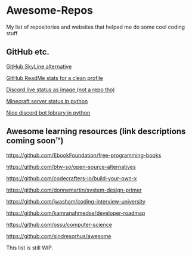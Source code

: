 # Awesome-Repos
My list of repositories and websites that helped me do some cool coding stuff
## GitHub etc.
[GitHub SkyLine alternative](https://github.com/avikalpg/skyline)

[GitHub ReadMe stats for a clean profile](https://github.com/anuraghazra/github-readme-stats)

[Discord live status as image (not a repo tho)](https://discord.c99.nl/)

[Minecraft server status in python](https://github.com/py-mine/mcstatus)

[Nice discord bot lobrary in python](https://github.com/Pycord-Development/pycord)
## Awesome learning resources (link descriptions coming soon™)

https://github.com/EbookFoundation/free-programming-books

https://github.com/btw-so/open-source-alternatives

https://github.com/codecrafters-io/build-your-own-x

https://github.com/donnemartin/system-design-primer

https://github.com/jwasham/coding-interview-university

https://github.com/kamranahmedse/developer-roadmap

https://github.com/ossu/computer-science

https://github.com/sindresorhus/awesome

This list is still WIP.
